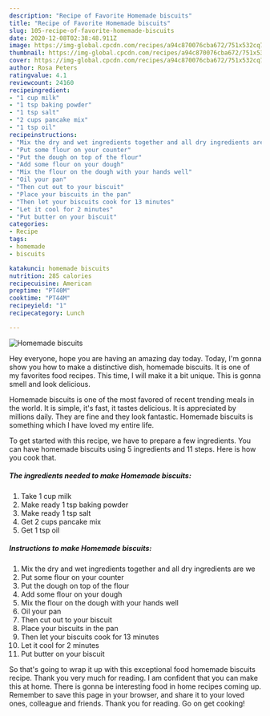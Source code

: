```yaml
---
description: "Recipe of Favorite Homemade biscuits"
title: "Recipe of Favorite Homemade biscuits"
slug: 105-recipe-of-favorite-homemade-biscuits
date: 2020-12-08T02:38:48.911Z
image: https://img-global.cpcdn.com/recipes/a94c870076cba672/751x532cq70/homemade-biscuits-recipe-main-photo.jpg
thumbnail: https://img-global.cpcdn.com/recipes/a94c870076cba672/751x532cq70/homemade-biscuits-recipe-main-photo.jpg
cover: https://img-global.cpcdn.com/recipes/a94c870076cba672/751x532cq70/homemade-biscuits-recipe-main-photo.jpg
author: Rosa Peters
ratingvalue: 4.1
reviewcount: 24160
recipeingredient:
- "1 cup milk"
- "1 tsp baking powder"
- "1 tsp salt"
- "2 cups pancake mix"
- "1 tsp oil"
recipeinstructions:
- "Mix the dry and wet ingredients together and all dry ingredients are we"
- "Put some flour on your counter"
- "Put the dough on top of the flour"
- "Add some flour on your dough"
- "Mix the flour on the dough with your hands well"
- "Oil your pan"
- "Then cut out to your biscuit"
- "Place your biscuits in the pan"
- "Then let your biscuits cook for 13 minutes"
- "Let it cool for 2 minutes"
- "Put butter on your biscuit"
categories:
- Recipe
tags:
- homemade
- biscuits

katakunci: homemade biscuits 
nutrition: 285 calories
recipecuisine: American
preptime: "PT40M"
cooktime: "PT44M"
recipeyield: "1"
recipecategory: Lunch

---
```



![Homemade biscuits](https://img-global.cpcdn.com/recipes/a94c870076cba672/751x532cq70/homemade-biscuits-recipe-main-photo.jpg)

Hey everyone, hope you are having an amazing day today. Today, I'm gonna show you how to make a distinctive dish, homemade biscuits. It is one of my favorites food recipes. This time, I will make it a bit unique. This is gonna smell and look delicious.

Homemade biscuits is one of the most favored of recent trending meals in the world. It is simple, it's fast, it tastes delicious. It is appreciated by millions daily. They are fine and they look fantastic. Homemade biscuits is something which I have loved my entire life.




To get started with this recipe, we have to prepare a few ingredients. You can have homemade biscuits using 5 ingredients and 11 steps. Here is how you cook that.

<!--inarticleads1-->

##### The ingredients needed to make Homemade biscuits:

1. Take 1 cup milk
1. Make ready 1 tsp baking powder
1. Make ready 1 tsp salt
1. Get 2 cups pancake mix
1. Get 1 tsp oil




<!--inarticleads2-->

##### Instructions to make Homemade biscuits:

1. Mix the dry and wet ingredients together and all dry ingredients are we
1. Put some flour on your counter
1. Put the dough on top of the flour
1. Add some flour on your dough
1. Mix the flour on the dough with your hands well
1. Oil your pan
1. Then cut out to your biscuit
1. Place your biscuits in the pan
1. Then let your biscuits cook for 13 minutes
1. Let it cool for 2 minutes
1. Put butter on your biscuit




So that's going to wrap it up with this exceptional food homemade biscuits recipe. Thank you very much for reading. I am confident that you can make this at home. There is gonna be interesting food in home recipes coming up. Remember to save this page in your browser, and share it to your loved ones, colleague and friends. Thank you for reading. Go on get cooking!
